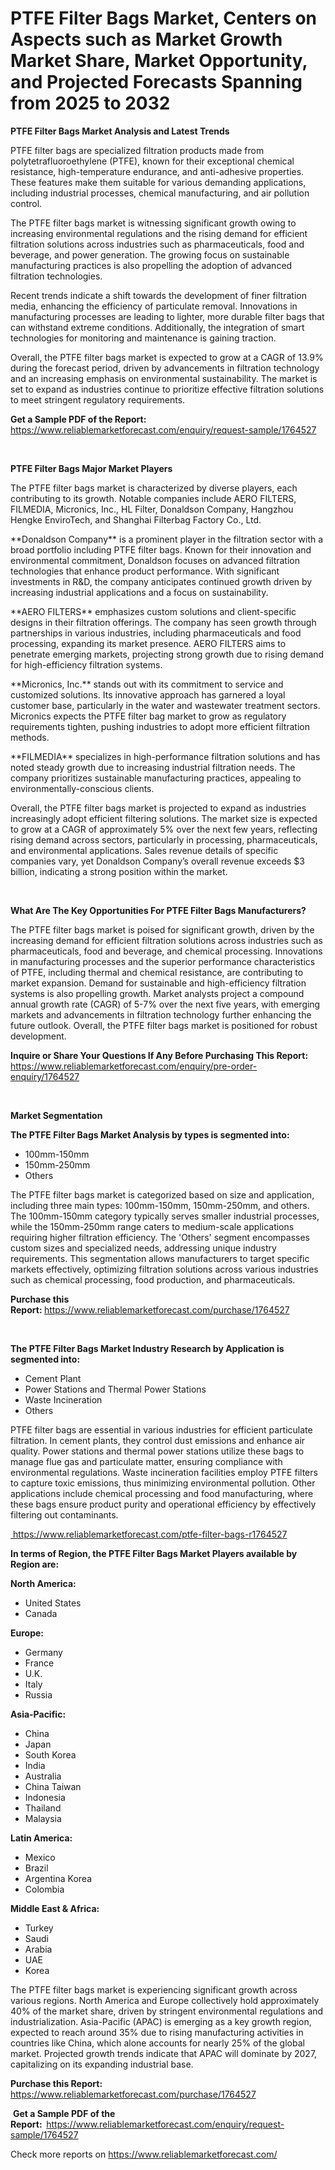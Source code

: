 <p><h1>PTFE Filter Bags Market, Centers on Aspects such as Market Growth Market Share, Market Opportunity, and Projected Forecasts Spanning from 2025 to 2032</h1></p><p><strong>PTFE Filter Bags Market Analysis and Latest Trends</strong></p>
<p><p>PTFE filter bags are specialized filtration products made from polytetrafluoroethylene (PTFE), known for their exceptional chemical resistance, high-temperature endurance, and anti-adhesive properties. These features make them suitable for various demanding applications, including industrial processes, chemical manufacturing, and air pollution control. </p><p>The PTFE filter bags market is witnessing significant growth owing to increasing environmental regulations and the rising demand for efficient filtration solutions across industries such as pharmaceuticals, food and beverage, and power generation. The growing focus on sustainable manufacturing practices is also propelling the adoption of advanced filtration technologies. </p><p>Recent trends indicate a shift towards the development of finer filtration media, enhancing the efficiency of particulate removal. Innovations in manufacturing processes are leading to lighter, more durable filter bags that can withstand extreme conditions. Additionally, the integration of smart technologies for monitoring and maintenance is gaining traction. </p><p>Overall, the PTFE filter bags market is expected to grow at a CAGR of 13.9% during the forecast period, driven by advancements in filtration technology and an increasing emphasis on environmental sustainability. The market is set to expand as industries continue to prioritize effective filtration solutions to meet stringent regulatory requirements.</p></p>
<p><strong>Get a Sample PDF of the Report:&nbsp;</strong> <a href="https://www.reliablemarketforecast.com/enquiry/request-sample/1764527?utm_campaign=2274&utm_medium=2&utm_source=Github&utm_content=ia&utm_term=06022025&utm_id=ptfe-filter-bags">https://www.reliablemarketforecast.com/enquiry/request-sample/1764527</a></p>
<p>&nbsp;</p>
<p><strong>PTFE Filter Bags Major Market Players</strong></p>
<p><p>The PTFE filter bags market is characterized by diverse players, each contributing to its growth. Notable companies include AERO FILTERS, FILMEDIA, Micronics, Inc., HL Filter, Donaldson Company, Hangzhou Hengke EnviroTech, and Shanghai Filterbag Factory Co., Ltd.</p><p>**Donaldson Company** is a prominent player in the filtration sector with a broad portfolio including PTFE filter bags. Known for their innovation and environmental commitment, Donaldson focuses on advanced filtration technologies that enhance product performance. With significant investments in R&D, the company anticipates continued growth driven by increasing industrial applications and a focus on sustainability.</p><p>**AERO FILTERS** emphasizes custom solutions and client-specific designs in their filtration offerings. The company has seen growth through partnerships in various industries, including pharmaceuticals and food processing, expanding its market presence. AERO FILTERS aims to penetrate emerging markets, projecting strong growth due to rising demand for high-efficiency filtration systems.</p><p>**Micronics, Inc.** stands out with its commitment to service and customized solutions. Its innovative approach has garnered a loyal customer base, particularly in the water and wastewater treatment sectors. Micronics expects the PTFE filter bag market to grow as regulatory requirements tighten, pushing industries to adopt more efficient filtration methods.</p><p>**FILMEDIA** specializes in high-performance filtration solutions and has noted steady growth due to increasing industrial filtration needs. The company prioritizes sustainable manufacturing practices, appealing to environmentally-conscious clients.</p><p>Overall, the PTFE filter bags market is projected to expand as industries increasingly adopt efficient filtering solutions. The market size is expected to grow at a CAGR of approximately 5% over the next few years, reflecting rising demand across sectors, particularly in processing, pharmaceuticals, and environmental applications. Sales revenue details of specific companies vary, yet Donaldson Company’s overall revenue exceeds $3 billion, indicating a strong position within the market.</p></p>
<p>&nbsp;</p>
<p><strong>What Are The Key Opportunities For PTFE Filter Bags Manufacturers?</strong></p>
<p><p>The PTFE filter bags market is poised for significant growth, driven by the increasing demand for efficient filtration solutions across industries such as pharmaceuticals, food and beverage, and chemical processing. Innovations in manufacturing processes and the superior performance characteristics of PTFE, including thermal and chemical resistance, are contributing to market expansion. Demand for sustainable and high-efficiency filtration systems is also propelling growth. Market analysts project a compound annual growth rate (CAGR) of 5-7% over the next five years, with emerging markets and advancements in filtration technology further enhancing the future outlook. Overall, the PTFE filter bags market is positioned for robust development.</p></p>
<p><strong>Inquire or Share Your Questions If Any Before Purchasing This Report:</strong> <a href="https://www.reliablemarketforecast.com/enquiry/pre-order-enquiry/1764527?utm_campaign=2274&utm_medium=2&utm_source=Github&utm_content=ia&utm_term=06022025&utm_id=ptfe-filter-bags">https://www.reliablemarketforecast.com/enquiry/pre-order-enquiry/1764527</a></p>
<p>&nbsp;</p>
<p><strong>Market Segmentation</strong></p>
<p><strong>The PTFE Filter Bags Market Analysis by types is segmented into:</strong></p>
<p><ul><li>100mm-150mm</li><li>150mm-250mm</li><li>Others</li></ul></p>
<p><p>The PTFE filter bags market is categorized based on size and application, including three main types: 100mm-150mm, 150mm-250mm, and others. The 100mm-150mm category typically serves smaller industrial processes, while the 150mm-250mm range caters to medium-scale applications requiring higher filtration efficiency. The 'Others' segment encompasses custom sizes and specialized needs, addressing unique industry requirements. This segmentation allows manufacturers to target specific markets effectively, optimizing filtration solutions across various industries such as chemical processing, food production, and pharmaceuticals.</p></p>
<p><strong>Purchase this Report:&nbsp;</strong><a href="https://www.reliablemarketforecast.com/purchase/1764527?utm_campaign=2274&utm_medium=2&utm_source=Github&utm_content=ia&utm_term=06022025&utm_id=ptfe-filter-bags">https://www.reliablemarketforecast.com/purchase/1764527</a></p>
<p>&nbsp;</p>
<p><strong>The PTFE Filter Bags Market Industry Research by Application is segmented into:</strong></p>
<p><ul><li>Cement Plant</li><li>Power Stations and Thermal Power Stations</li><li>Waste Incineration</li><li>Others</li></ul></p>
<p><p>PTFE filter bags are essential in various industries for efficient particulate filtration. In cement plants, they control dust emissions and enhance air quality. Power stations and thermal power stations utilize these bags to manage flue gas and particulate matter, ensuring compliance with environmental regulations. Waste incineration facilities employ PTFE filters to capture toxic emissions, thus minimizing environmental pollution. Other applications include chemical processing and food manufacturing, where these bags ensure product purity and operational efficiency by effectively filtering out contaminants.</p></p>
<p><a href="https://www.reliablemarketforecast.com/ptfe-filter-bags-r1764527?utm_campaign=2274&utm_medium=2&utm_source=Github&utm_content=ia&utm_term=06022025&utm_id=ptfe-filter-bags">&nbsp;https://www.reliablemarketforecast.com/ptfe-filter-bags-r1764527</a></p>
<p><strong>In terms of Region, the PTFE Filter Bags Market Players available by Region are:</strong></p>
<p>
    <p> <strong> North America: </strong>
        <ul>
            <li>United States</li>
            <li>Canada</li>
        </ul>
        </p> 
    <p> <strong> Europe: </strong>
        <ul>
            <li>Germany</li>
            <li>France</li>
            <li>U.K.</li>
            <li>Italy</li>
            <li>Russia</li>
        </ul>
        </p> 
    <p> <strong> Asia-Pacific: </strong>
        <ul>
            <li>China</li>
            <li>Japan</li>
            <li>South Korea</li>
            <li>India</li>
            <li>Australia</li>
            <li>China Taiwan</li>
            <li>Indonesia</li>
            <li>Thailand</li>
            <li>Malaysia</li>
        </ul>
        </p> 
    <p> <strong> Latin America: </strong>
        <ul>
            <li>Mexico</li>
            <li>Brazil</li>
            <li>Argentina Korea</li>
            <li>Colombia</li>
        </ul>
        </p> 
    <p> <strong> Middle East & Africa: </strong>
        <ul>
            <li>Turkey</li>
            <li>Saudi</li>
            <li>Arabia</li>
            <li>UAE</li>
            <li>Korea</li>
        </ul>
    </p>
    </p>
<p><p>The PTFE filter bags market is experiencing significant growth across various regions. North America and Europe collectively hold approximately 40% of the market share, driven by stringent environmental regulations and industrialization. Asia-Pacific (APAC) is emerging as a key growth region, expected to reach around 35% due to rising manufacturing activities in countries like China, which alone accounts for nearly 25% of the global market. Projected growth trends indicate that APAC will dominate by 2027, capitalizing on its expanding industrial base.</p></p>
<p><strong>Purchase this Report: </strong><a href="https://www.reliablemarketforecast.com/purchase/1764527?utm_campaign=2274&utm_medium=2&utm_source=Github&utm_content=ia&utm_term=06022025&utm_id=ptfe-filter-bags">https://www.reliablemarketforecast.com/purchase/1764527</a></p>
<p>&nbsp;<strong>Get a Sample PDF of the Report:&nbsp;&nbsp;</strong><a href="https://www.reliablemarketforecast.com/enquiry/request-sample/1764527?utm_campaign=2274&utm_medium=2&utm_source=Github&utm_content=ia&utm_term=06022025&utm_id=ptfe-filter-bags">https://www.reliablemarketforecast.com/enquiry/request-sample/1764527</a></p>
<p><strong></strong></p>
<p>Check more reports on <a href="https://www.reliablemarketforecast.com/?utm_campaign=2274&utm_medium=2&utm_source=Github&utm_content=ia&utm_term=06022025&utm_id=ptfe-filter-bags">https://www.reliablemarketforecast.com/</a></p>